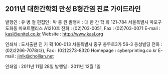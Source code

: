 ## 2011년 대한간학회 만성 B형간염 진료 가이드라인

발행인 : 유 병 철
편집인 : 박 중 원
발행처 : 대 한 간 학 회
121-784
서울특별시 마포구 도화동
마포트팰리스 A1210호
전화 : (02)703-0051, Fax : (02)703-0071
E-mail : kasl@unitel.co.kr
Website : http://www.kasl.org

인쇄처 : 도서출판 진 기 획
100-013
서울특별시 중구 충무로3가 56-3 동성빌딩
전화 : (02)2266-7078(대), Fax : (02)2273-8320
Homepage : cyberprinting.co.kr
E-mail : jinlk@chollian.net

인쇄일 : 2011년 11월 28일
발행일 : 2011년 12월 1일
